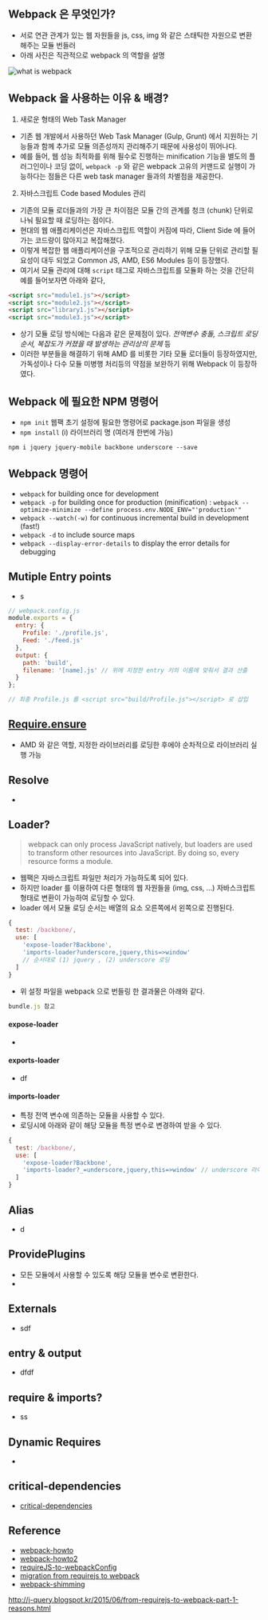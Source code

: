 ## Webpack 은 무엇인가?
- 서로 연관 관계가 있는 웹 자원들을 js, css, img 와 같은 스태틱한 자원으로 변환 해주는 모듈 번들러
- 아래 사진은 직관적으로 webpack 의 역할을 설명

![what is webpack](C:\github\TIL\javascript\what-is-webpack.png)

## Webpack 을 사용하는 이유 & 배경?
1. 새로운 형태의 Web Task Manager
  - 기존 웹 개발에서 사용하던 Web Task Manager (Gulp, Grunt) 에서 지원하는 기능들과 함께 추가로 모듈 의존성까지 관리해주기 때문에 사용성이 뛰어나다.
  - 예를 들어, 웹 성능 최적화를 위해 필수로 진행하는 minification 기능을 별도의 플러그인이나 코딩 없이, `webpack -p` 와 같은 webpack 고유의 커맨드로 실행이 가능하다는 점들은 다른 web task manager 들과의 차별점을 제공한다.

2. 자바스크립트 Code based Modules 관리
  - 기존의 모듈 로더들과의 가장 큰 차이점은 모듈 간의 관계를 청크 (chunk) 단위로 나눠 필요할 때 로딩하는 점이다.
  - 현대의 웹 애플리케이션은 자바스크립트 역할이 커짐에 따라, Client Side 에 들어가는 코드량이 많아지고 복잡해졌다.
  - 이렇게 복잡한 웹 애플리케이션을 구조적으로 관리하기 위해 모듈 단위로 관리할 필요성이 대두 되었고 Common JS, AMD, ES6 Modules 등이 등장했다.
  - 여기서 모듈 관리에 대해 `script` 태그로 자바스크립트를 모듈화 하는 것을 간단히 예를 들어보자면 아래와 같다,

```html
<script src="module1.js"></script>
<script src="module2.js"></script>
<script src="library1.js"></script>
<script src="module3.js"></script>
```

  - 상기 모듈 로딩 방식에는 다음과 같은 문제점이 있다. *전역변수 충돌, 스크립트 로딩 순서, 복잡도가 커졌을 때 발생하는 관리상의 문제* 등
  - 이러한 부분들을 해결하기 위해 AMD 를 비롯한 기타 모듈 로더들이 등장하였지만, 가독성이나 다수 모듈 미병행 처리등의 약점을 보완하기 위해 Webpack 이 등장하였다.

## Webpack 에 필요한 NPM 명령어
- `npm init` 웹팩 초기 설정에 필요한 명령어로 package.json 파일을 생성
- `npm install` (i) 라이브러리 명 (여러개 한번에 가능)

```text
npm i jquery jquery-mobile backbone underscore --save
```

## Webpack 명령어
- `webpack` for building once for development
- `webpack -p` for building once for production (minification) : `webpack --optimize-minimize --define process.env.NODE_ENV="'production'"`
- `webpack --watch(-w)` for continuous incremental build in development (fast!)
- `webpack -d` to include source maps
- `webpack --display-error-details` to display the error details for debugging

## Mutiple Entry points
- s

```javascript
// webpack.config.js
module.exports = {
  entry: {
    Profile: './profile.js',
    Feed: './feed.js'
  },
  output: {
    path: 'build',
    filename: '[name].js' // 위에 지정한 entry 키의 이름에 맞춰서 결과 산출
  }
};

// 최종 Profile.js 를 <script src="build/Profile.js"></script> 로 삽입
```

## [Require.ensure](https://webpack.js.org/guides/code-splitting-require/#require-ensure-)
- AMD 와 같은 역할, 지정한 라이브러리를 로딩한 후에야 순차적으로 라이브러리 실행 가능

## Resolve
-

## Loader?
> webpack can only process JavaScript natively, but loaders are used to transform other resources into JavaScript. By doing so, every resource forms a module.

- 웹팩은 자바스크립트 파일만 처리가 가능하도록 되어 있다.
- 하지만 loader 를 이용하여 다른 형태의 웹 자원들을 (img, css, ...) 자바스크립트 형태로 변환이 가능하여 로딩할 수 있다.
- loader 에서 모듈 로딩 순서는 배열의 요소 오른쪽에서 왼쪽으로 진행된다.

```javascript
{
  test: /backbone/,
  use: [
    'expose-loader?Backbone',
    'imports-loader?underscore,jquery,this=>window'
    // 순서대로 (1) jquery , (2) underscore 로딩
  ]
}
```

- 위 설정 파일을 webpack 으로 번들링 한 결과물은 아래와 같다.

```javascript
bundle.js 참고
```

#### expose-loader
-

#### exports-loader
- df

#### imports-loader
- 특정 전역 변수에 의존하는 모듈을 사용할 수 있다.
- 로딩시에 아래와 같이 해당 모듈을 특정 변수로 변경하여 받을 수 있다.

```javascript
{
  test: /backbone/,
  use: [
    'expose-loader?Backbone',
    'imports-loader?_=underscore,jquery,this=>window' // underscore 라이브러리가 로딩 후 _ 값에 저장
  ]
}
```

## Alias
- d

## ProvidePlugins
- 모든 모듈에서 사용할 수 있도록 해당 모듈을 변수로 변환한다.
-

## Externals
- sdf

## entry & output
- dfdf

## require & imports?
- ss

## Dynamic Requires
-

## critical-dependencies
- [critical-dependencies](http://webpack.github.io/docs/context.html#critical-dependencies)

## Reference
- [webpack-howto](https://github.com/petehunt/webpack-howto)
- [webpack-howto2](https://gist.github.com/xjamundx/b1c800e9282e16a6a18e)
- [requireJS-to-webpackConfig](https://www.npmjs.com/package/requirejs-to-webpack-cli)
- [migration from requirejs to webpack](https://medium.com/@ArtyomTrityak/migration-from-require-js-to-webpack-2-a733a4366ab5)
- [webpack-shimming](https://webpack.js.org/guides/shimming/)

http://j-query.blogspot.kr/2015/06/from-requirejs-to-webpack-part-1-reasons.html
